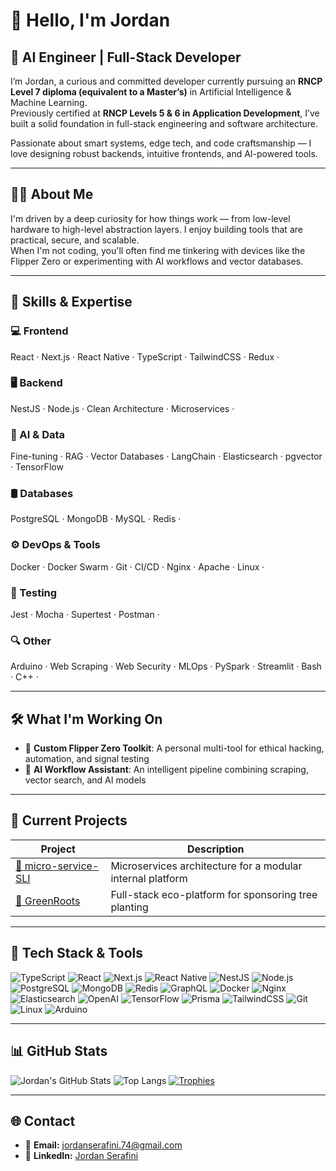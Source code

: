 # 👋 Hello, I'm Jordan

## 🧠 AI Engineer | Full-Stack Developer

I’m Jordan, a curious and committed developer currently pursuing an **RNCP Level 7 diploma (equivalent to a Master’s)** in Artificial Intelligence & Machine Learning.  
Previously certified at **RNCP Levels 5 & 6 in Application Development**, I’ve built a solid foundation in full-stack engineering and software architecture.

Passionate about smart systems, edge tech, and code craftsmanship — I love designing robust backends, intuitive frontends, and AI-powered tools.

---

## 🧑‍💻 About Me

I'm driven by a deep curiosity for how things work — from low-level hardware to high-level abstraction layers. I enjoy building tools that are practical, secure, and scalable.  
When I'm not coding, you'll often find me tinkering with devices like the Flipper Zero or experimenting with AI workflows and vector databases.

---

## 🔧 Skills & Expertise

### 💻 Frontend  
React · Next.js · React Native · TypeScript · TailwindCSS · Redux ·

### 🖥️ Backend  
NestJS · Node.js · Clean Architecture · Microservices ·

### 🧠 AI & Data  
Fine-tuning · RAG · Vector Databases · LangChain · Elasticsearch · pgvector · TensorFlow

### 🛢️ Databases  
PostgreSQL · MongoDB · MySQL · Redis ·

### ⚙️ DevOps & Tools  
Docker · Docker Swarm · Git · CI/CD · Nginx · Apache · Linux ·

### 🧪 Testing  
Jest · Mocha · Supertest · Postman ·

### 🔍 Other  
Arduino · Web Scraping · Web Security · MLOps · PySpark · Streamlit · Bash · C++ · 

---

## 🛠️ What I'm Working On

- 🐙 **Custom Flipper Zero Toolkit**: A personal multi-tool for ethical hacking, automation, and signal testing  
- 🤖 **AI Workflow Assistant**: An intelligent pipeline combining scraping, vector search, and AI models  

---

## 🧩 Current Projects

| Project | Description |
|--------|-------------|
| [🔗 micro-service-SLI](https://github.com/JordanSerafini/micro-service-SLI) | Microservices architecture for a modular internal platform |
| [🔗 GreenRoots](https://github.com/JordanSerafini/greenroots) | Full-stack eco-platform for sponsoring tree planting |

---

## 🚀 Tech Stack & Tools

![TypeScript](https://img.shields.io/badge/-TypeScript-007ACC?logo=typescript&logoColor=white)
![React](https://img.shields.io/badge/-React-61DAFB?logo=react&logoColor=black)
![Next.js](https://img.shields.io/badge/-Next.js-000000?logo=next.js&logoColor=white)
![React Native](https://img.shields.io/badge/-React%20Native-61DAFB?logo=react&logoColor=black)
![NestJS](https://img.shields.io/badge/-NestJS-E0234E?logo=nestjs&logoColor=white)
![Node.js](https://img.shields.io/badge/-Node.js-339933?logo=node.js&logoColor=white)
![PostgreSQL](https://img.shields.io/badge/-PostgreSQL-336791?logo=postgresql&logoColor=white)
![MongoDB](https://img.shields.io/badge/-MongoDB-47A248?logo=mongodb&logoColor=white)
![Redis](https://img.shields.io/badge/-Redis-DC382D?logo=redis&logoColor=white)
![GraphQL](https://img.shields.io/badge/-GraphQL-E10098?logo=graphql&logoColor=white)
![Docker](https://img.shields.io/badge/-Docker-2496ED?logo=docker&logoColor=white)
![Nginx](https://img.shields.io/badge/-Nginx-009639?logo=nginx&logoColor=white)
![Elasticsearch](https://img.shields.io/badge/-Elasticsearch-005571?logo=elasticsearch&logoColor=white)
![OpenAI](https://img.shields.io/badge/-OpenAI-412991?logo=openai&logoColor=white)
![TensorFlow](https://img.shields.io/badge/-TensorFlow-FF6F00?logo=tensorflow&logoColor=white)
![Prisma](https://img.shields.io/badge/-Prisma-2D3748?logo=prisma&logoColor=white)
![TailwindCSS](https://img.shields.io/badge/-TailwindCSS-06B6D4?logo=tailwind-css&logoColor=white)
![Git](https://img.shields.io/badge/-Git-F05032?logo=git&logoColor=white)
![Linux](https://img.shields.io/badge/-Linux-FCC624?logo=linux&logoColor=black)
![Arduino](https://img.shields.io/badge/-Arduino-00979D?logo=arduino&logoColor=white)

---

## 📊 GitHub Stats

![Jordan's GitHub Stats](https://github-readme-stats.vercel.app/api?username=JordanSerafini&show_icons=true&theme=radical&cache_seconds=1800)
![Top Langs](https://github-readme-stats.vercel.app/api/top-langs/?username=JordanSerafini&layout=compact&theme=radical)
[![Trophies](https://github-profile-trophy.vercel.app/?username=JordanSerafini&theme=onedark)](https://github.com/ryo-ma/github-profile-trophy)

---

## 🌐 Contact

- 📧 **Email:** [jordanserafini.74@gmail.com](mailto:jordanserafini.74@gmail.com)  
- 💼 **LinkedIn:** [Jordan Serafini](https://fr.linkedin.com/in/jordan-serafini-63b9b2177)
